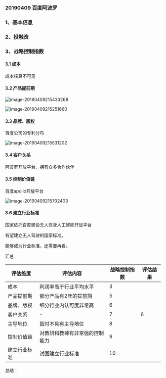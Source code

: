 ### 20190409 百度阿波罗

### 1、基本信息



### 2、投融资



### 3、战略控制指数

#### 3.1 成本

成本核算不可见

#### 3.2 产品提前期

![image-20190409215433268](https://ws3.sinaimg.cn/large/006tNc79ly1g1wq45r5prj31wa0sc10u.jpg)

![image-20190409215251660](https://ws3.sinaimg.cn/large/006tNc79ly1g1wq2eg9eej31yu0hctc4.jpg)

#### 3.3 品牌、版权

百度公司的专利分布

![image-20190409215531202](https://ws2.sinaimg.cn/large/006tNc79ly1g1wq563d4tj312q0ccta1.jpg)

#### 3.4 客户关系

阿波罗开放平台，拥有众多合作伙伴



#### 3.5 控制价值链

百度apollo开放平台

![image-20190409215702403](https://ws1.sinaimg.cn/large/006tNc79ly1g1wq6qwz0yj31yq0jy42f.jpg)

#### 3.6 建立行业标准

国家依托百度建设无人驾驶人工智能开放平台

有望建立无人驾驶的国家标准。

能够成为行业标准，还需要再看。



汇总



| 评估维度     | 评估内容                       | 战略控制指数 | 评估结果 |
| ------------ | ------------------------------ | ------------ | -------- |
| 成本         | 利润率高于行业平均水平         | 3            |          |
| 产品提前期   | 部分产品有2年的提前期          | 5            |          |
| 品牌、版权   | 细分行业内认可度非常高         | 6            |          |
| 客户关系     | -                              | 7            | 6        |
| 主导地位     | 暂时不具有主导地位             | 8            |          |
| 控制价值链   | 对教研和教师有非常强的控制能力 | 9            |          |
| 建立行业标准 | 试图建立行业标准               | 10           |          |

总结：